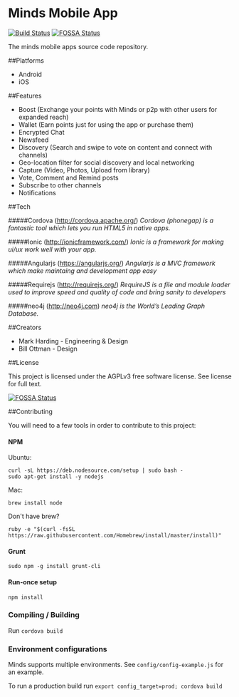Minds Mobile App
======

[![Build Status](https://magnum.travis-ci.com/Minds/mobile.svg?token=vHzWaxguqXbJqkudCFTn&branch=master)](https://magnum.travis-ci.com/Minds/mobile)
[![FOSSA Status](https://app.fossa.io/api/projects/git%2Bgithub.com%2FHartmarken%2Fmobile.svg?type=shield)](https://app.fossa.io/projects/git%2Bgithub.com%2FHartmarken%2Fmobile?ref=badge_shield)

The minds mobile apps source code repository.

##Platforms
- Android
- iOS


##Features

- Boost (Exchange your points with Minds or p2p with other users for expanded reach) 
- Wallet (Earn points just for using the app or purchase them)
- Encrypted Chat 
- Newsfeed 
- Discovery (Search and swipe to vote on content and connect with channels)
- Geo-location filter for social discovery and local networking
- Capture (Video, Photos, Upload from library)
- Vote, Comment and Remind posts
- Subscribe to other channels
- Notifications

##Tech

#####Cordova (http://cordova.apache.org/)
_Cordova (phonegap) is a fantastic tool which lets you run HTML5 in native apps._

#####Ionic (http://ionicframework.com/)
_Ionic is a framework for making ui/ux work well with your app._

#####Angularjs (https://angularjs.org/)
_Angularjs is a MVC framework which make maintaing and development app easy_

#####Requirejs (http://requirejs.org/)
_RequireJS is a file and module loader used to improve speed and quality of code and bring sanity to developers_

#####neo4j (http://neo4j.com)
_neo4j is the World’s Leading Graph Database._

##Creators

- Mark Harding - Engineering & Design 
- Bill Ottman - Design

##License

This project is licensed under the AGPLv3 free software license. See license for full text. 


[![FOSSA Status](https://app.fossa.io/api/projects/git%2Bgithub.com%2FHartmarken%2Fmobile.svg?type=large)](https://app.fossa.io/projects/git%2Bgithub.com%2FHartmarken%2Fmobile?ref=badge_large)

##Contributing

You will need to a few tools in order to contribute to this project:

#### NPM

Ubuntu:
```
curl -sL https://deb.nodesource.com/setup | sudo bash -
sudo apt-get install -y nodejs
```

Mac:
```
brew install node
```
Don't have brew?
```
ruby -e "$(curl -fsSL https://raw.githubusercontent.com/Homebrew/install/master/install)"
```

#### Grunt
```
sudo npm -g install grunt-cli
```

#### Run-once setup

```
npm install
```

### Compiling / Building

Run `cordova build`

### Environment configurations

Minds supports multiple environments. See `config/config-example.js` for an example. 

To run a production build run `export config_target=prod; cordova build`